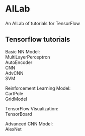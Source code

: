 # AILab
An AILab of tutorials for TensorFlow  　
## Tensorflow tutorials
Basic NN Model:  
MultiLayerPerceptron  
AutoEncoder  
CNN  
AdvCNN  
SVM  


Reinforcement Learning Model:  
CartPole  
GridModel  


TensorFlow Visualization:  
TensorBoard  


Advanced CNN Model:  
AlexNet  
